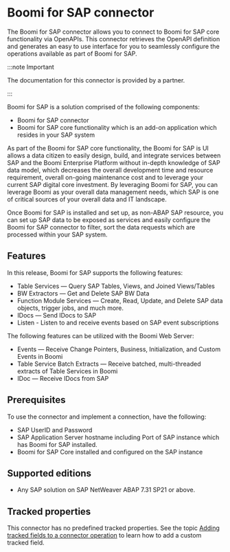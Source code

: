 # Boomi for SAP connector

<head>
  <meta name="guidename" content="Integration"/>
  <meta name="context" content="GUID-d3188761-2073-49f6-81e3-a4062cec171e"/>
</head>


The Boomi for SAP connector allows you to connect to Boomi for SAP core functionality via OpenAPIs. This connector retrieves the OpenAPI definition and generates an easy to use interface for you to seamlessly configure the operations available as part of Boomi for SAP.

:::note Important 

The documentation for this connector is provided by a partner.

:::

Boomi for SAP is a solution comprised of the following components:


-   Boomi for SAP connector
-   Boomi for SAP core functionality which is an add-on application which resides in your SAP system

As part of the Boomi for SAP core functionality, the Boomi for SAP is UI allows a data citizen to easily design, build, and integrate services between SAP and the Boomi Enterprise Platform without in-depth knowledge of SAP data model, which decreases the overall development time and resource requirement, overall on-going maintenance cost and to leverage your current SAP digital core investment. By leveraging Boomi for SAP, you can leverage Boomi as your overall data management needs, which SAP is one of critical sources of your overall data and IT landscape.

Once Boomi for SAP is installed and set up, as non-ABAP SAP resource, you can set up SAP data to be exposed as services and easily configure the Boomi for SAP connector to filter, sort the data requests which are processed within your SAP system.

## Features

In this release, Boomi for SAP supports the following features:



-   Table Services — Query SAP Tables, Views, and Joined Views/Tables
-   BW Extractors — Get and Delete SAP BW Data
-   Function Module Services — Create, Read, Update, and Delete SAP data objects, trigger jobs, and much more.
-   IDocs — Send IDocs to SAP
-   Listen - Listen to and receive events based on SAP event subscriptions

The following features can be utilized with the Boomi Web Server:


-   Events — Receive Change Pointers, Business, Initialization, and Custom Events in Boomi
-   Table Service Batch Extracts — Receive batched, multi-threaded extracts of Table Services in Boomi
-   IDoc — Receive IDocs from SAP

## Prerequisites

To use the connector and implement a connection, have the following:

-  SAP UserID and Password
-  SAP Application Server hostname including Port of SAP instance which has Boomi for SAP installed.
-  Boomi for SAP Core installed and configured on the SAP instance

## Supported editions

-   Any SAP solution on SAP NetWeaver ABAP 7.31 SP21 or above.

## Tracked properties

This connector has no predefined tracked properties. See the topic [Adding tracked fields to a connector operation](../Process%20building/t-atm-Adding_tracked_fields_to_a_connector_operation_f71821dd-95ee-4ebd-bfc9-3333262f56f6.md) to learn how to add a custom tracked field.

